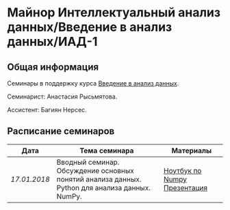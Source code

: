 # Майнор Интеллектуальный анализ данных/Введение в анализ данных/ИАД-1

## Общая информация

Семинары в поддержку курса 
[Введение в анализ данных](http://wiki.cs.hse.ru/%D0%9C%D0%B0%D0%B9%D0%BD%D0%BE%D1%80_%D0%98%D0%BD%D1%82%D0%B5%D0%BB%D0%BB%D0%B5%D0%BA%D1%82%D1%83%D0%B0%D0%BB%D1%8C%D0%BD%D1%8B%D0%B9_%D0%B0%D0%BD%D0%B0%D0%BB%D0%B8%D0%B7_%D0%B4%D0%B0%D0%BD%D0%BD%D1%8B%D1%85/%D0%92%D0%B2%D0%B5%D0%B4%D0%B5%D0%BD%D0%B8%D0%B5_%D0%B2_%D0%B0%D0%BD%D0%B0%D0%BB%D0%B8%D0%B7_%D0%B4%D0%B0%D0%BD%D0%BD%D1%8B%D1%85).

Семинарист: Анастасия Рысьмятова.

Ассистент: Багиян Нерсес.

## Расписание семинаров

| Дата  | Тема семинара | Материалы |
| ------------- | ------------- | ------------- |
| *17.01.2018*  | Вводный семинар. Обсуждение основных понятий анализа данных. Python для анализа данных. NumPy. | [Ноутбук по Numpy](https://github.com/AnastasiaRysmyatova/IAD-1/blob/master/materials/ipython_notebook_numpy.ipynb) [Презентация](https://github.com/AnastasiaRysmyatova/IAD-1/blob/master/materials/Семинар1.pdf)|



